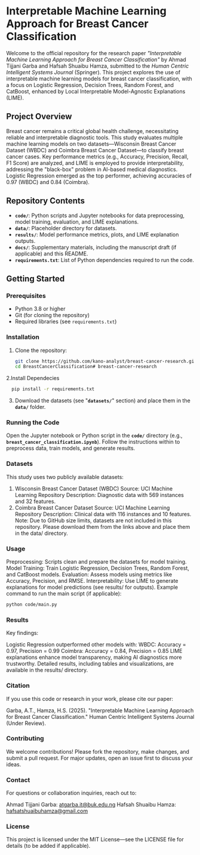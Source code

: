 # Interpretable Machine Learning Approach for Breast Cancer Classification

Welcome to the official repository for the research paper *"Interpretable Machine Learning Approach for Breast Cancer Classification"* by Ahmad Tijjani Garba and Hafsah Shuaibu Hamza, submitted to the *Human Centric Intelligent Systems Journal* (Springer). This project explores the use of interpretable machine learning models for breast cancer classification, with a focus on Logistic Regression, Decision Trees, Random Forest, and CatBoost, enhanced by Local Interpretable Model-Agnostic Explanations (LIME).

## Project Overview

Breast cancer remains a critical global health challenge, necessitating reliable and interpretable diagnostic tools. This study evaluates multiple machine learning models on two datasets—Wisconsin Breast Cancer Dataset (WBDC) and Coimbra Breast Cancer Dataset—to classify breast cancer cases. Key performance metrics (e.g., Accuracy, Precision, Recall, F1 Score) are analyzed, and LIME is employed to provide interpretability, addressing the "black-box" problem in AI-based medical diagnostics. Logistic Regression emerged as the top performer, achieving accuracies of 0.97 (WBDC) and 0.84 (Coimbra).

## Repository Contents

- **`code/`**: Python scripts and Jupyter notebooks for data preprocessing, model training, evaluation, and LIME explanations.
- **`data/`**: Placeholder directory for datasets.
- **`results/`**: Model performance metrics, plots, and LIME explanation outputs.
- **`docs/`**: Supplementary materials, including the manuscript draft (if applicable) and this README.
- **`requirements.txt`**: List of Python dependencies required to run the code.

## Getting Started

### Prerequisites
- Python 3.8 or higher
- Git (for cloning the repository)
- Required libraries (see `requirements.txt`)

### Installation
1. Clone the repository:
   ```bash
   git clone https://github.com/kano-analyst/breast-cancer-research.git
   cd BreastCancerClassification# breast-cancer-research
2.Install Dependecies
 ```bash
   pip install -r requirements.txt
```
3. Download the datasets (see "**`datasets/`**" section) and place them in the **`data/`** folder.

### Running the Code
Open the Jupyter notebook or Python script in the **`code/`** directory (e.g., **`breast_cancer_classification.ipynb`**).
Follow the instructions within to preprocess data, train models, and generate results.
### Datasets
This study uses two publicly available datasets:

1. Wisconsin Breast Cancer Dataset (WBDC)
   Source: UCI Machine Learning Repository
   Description: Diagnostic data with 569 instances and 32 features.
2. Coimbra Breast Cancer Dataset
   Source: UCI Machine Learning Repository
   Description: Clinical data with 116 instances and 10 features.
Note: Due to GitHub size limits, datasets are not included in this repository. Please download them from the links above and place them in the data/ directory.
### Usage
Preprocessing: Scripts clean and prepare the datasets for model training.
Model Training: Train Logistic Regression, Decision Trees, Random Forest, and CatBoost models.
Evaluation: Assess models using metrics like Accuracy, Precision, and RMSE.
Interpretability: Use LIME to generate explanations for model predictions (see results/ for outputs).
Example command to run the main script (if applicable):
```bash
python code/main.py
```
### Results
Key findings:

Logistic Regression outperformed other models with:
WBDC: Accuracy = 0.97, Precision = 0.99
Coimbra: Accuracy = 0.84, Precision = 0.85
LIME explanations enhance model transparency, making AI diagnostics more trustworthy.
Detailed results, including tables and visualizations, are available in the results/ directory.

### Citation
If you use this code or research in your work, please cite our paper:

Garba, A.T., Hamza, H.S. (2025). "Interpretable Machine Learning Approach for Breast Cancer Classification." Human Centric Intelligent Systems Journal (Under Review).

### Contributing
We welcome contributions! Please fork the repository, make changes, and submit a pull request. For major updates, open an issue first to discuss your ideas.

### Contact
For questions or collaboration inquiries, reach out to:

Ahmad Tijjani Garba: atgarba.it@buk.edu.ng
Hafsah Shuaibu Hamza: hafsatshuaibuhamza@gmail.com
### License
This project is licensed under the MIT License—see the LICENSE file for details (to be added if applicable).
